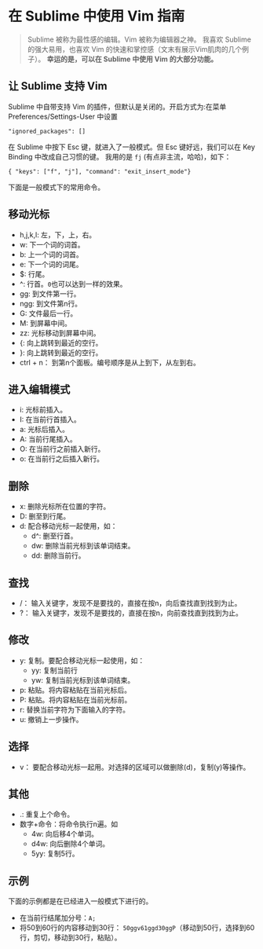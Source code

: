 # 在 Sublime 中使用 Vim 指南
> Sublime 被称为最性感的编辑。Vim 被称为编辑器之神。
我喜欢 Sublime 的强大易用，也喜欢 Vim 的快速和掌控感（文末有展示Vim肌肉的几个例子）。
**幸运的是，可以在 Sublime 中使用 Vim 的大部分功能。**

## 让 Sublime 支持 Vim
Sublime 中自带支持 Vim 的插件，但默认是关闭的。开启方式为:在菜单 Preferences/Settings-User 中设置
```
"ignored_packages": []
```

在 Sublime 中按下  Esc 键，就进入了一般模式。但 Esc 键好远，我们可以在 Key Binding 中改成自己习惯的键。 我用的是 `fj` (有点非主流，哈哈)，如下：
```
{ "keys": ["f", "j"], "command": "exit_insert_mode"}
```

下面是一般模式下的常用命令。

## 移动光标
* h,j,k,l: 左，下，上，右。
* w: 下一个词的词首。
* b: 上一个词的词首。
* e: 下一个词的词尾。
* $: 行尾。
* ^: 行首。`0`也可以达到一样的效果。
* gg: 到文件第一行。
* ngg: 到文件第n行。
* G: 文件最后一行。
* M: 到屏幕中间。
* zz: 光标移动到屏幕中间。
* {: 向上跳转到最近的空行。
* }: 向上跳转到最近的空行。
* ctrl + n： 到第n个面板。编号顺序是从上到下，从左到右。

## 进入编辑模式
* i: 光标前插入。
* I: 在当前行首插入。
* a: 光标后插入。
* A: 当前行尾插入。
* O: 在当前行之前插入新行。
* o: 在当前行之后插入新行。

## 删除
* x: 删除光标所在位置的字符。
* D: 删至到行尾。
* d: 配合移动光标一起使用，如：
  * d^: 删至行首。
  * dw: 删除当前光标到该单词结束。
  * dd: 删除当前行。

## 查找
* /： 输入关键字，发现不是要找的，直接在按n，向后查找直到找到为止。
* ?： 输入关键字，发现不是要找的，直接在按n，向前查找直到找到为止。

## 修改
* y: 复制。要配合移动光标一起使用，如：
    * yy: 复制当前行
    * yw: 复制当前光标到该单词结束。
* p: 粘贴。将内容粘贴在当前光标后。
* P: 粘贴。将内容粘贴在当前光标前。
* r: 替换当前字符为下面输入的字符。
* u: 撤销上一步操作。

## 选择
* v： 要配合移动光标一起用。对选择的区域可以做删除(d)，复制(y)等操作。

## 其他
* .: 重复上个命令。
* 数字+命令：将命令执行n遍。如
  * 4w: 向后移4个单词。
  * d4w: 向后删除4个单词。
  * 5yy: 复制5行。



## 示例
下面的示例都是在已经进入一般模式下进行的。

* 在当前行结尾加分号：`A;`
* 将50到60行的内容移动到30行： `50ggv61ggd30ggP`（移动到50行，选择到60行，剪切，移动到30行，粘贴）。

